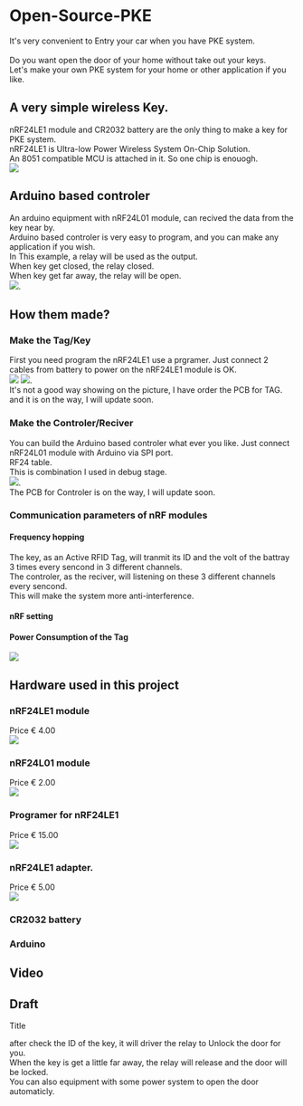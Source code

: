 # Open-Source-PKE

It's very convenient to Entry your car when you have PKE system.<br>  
Do you want open the door of your home without take out your keys.<br> 
Let's make your own PKE system for your home or other application if you like.<br>  

## A very simple wireless Key. 

nRF24LE1 module and CR2032 battery are the only thing to make a key for PKE system. <br>
nRF24LE1 is Ultra-low Power Wireless System On-Chip Solution.<br>
An 8051 compatible MCU is attached in it. So one chip is enouogh.<br>
![](https://github.com/fryefryefrye/Open-Source-PKE/raw/master/img/tag_simple.jpg)


## Arduino based controler

An arduino equipment with nRF24L01 module, can recived the data from the key near by.<br> 
Arduino based controler is very easy to program, and you can make any application if you wish.<br> 
In This example, a relay will be used as the output. <br> 
When key get closed, the relay closed.<br> 
When key get far away, the relay will be open.<br> 
![](https://github.com/fryefryefrye/Open-Source-PKE/raw/master/img/rx_simple.jpg).


## How them made?
### Make the Tag/Key

First you need program the nRF24LE1 use a prgramer.
Just connect 2 cables from battery to power on the nRF24LE1 module is OK.<br>
![](https://github.com/fryefryefrye/Open-Source-PKE/raw/master/img/nRF24LE1_back.jpg)
![](https://github.com/fryefryefrye/Open-Source-PKE/raw/master/img/tag.jpg).<br>
It's not a good way showing on the picture, I have order the PCB for TAG. and it is on the way, I will update soon.


### Make the Controler/Reciver

You can build the Arduino based controler what ever you like. Just connect nRF24L01 module with Arduino via SPI port.<br>
RF24 table.<br>
This is combination I used in debug stage.<br> 
![](https://github.com/fryefryefrye/Open-Source-PKE/raw/master/img/rx_2560.jpg).<br> 
The PCB for Controler is on the way, I will update soon.<br>

### Communication parameters of nRF modules

#### Frequency hopping

The key, as an Active RFID Tag, will tranmit its ID and the volt of the battray 3 times every sencond in 3 different channels.<br> 
The controler, as the reciver, will listening on these 3 different channels every sencond.<br> 
This will make the system more anti-interference.<br> 

#### nRF setting

#### Power Consumption of the Tag

![](https://github.com/fryefryefrye/Open-Source-PKE/raw/master/img/PowerConsumption.png)<br> 

## Hardware used in this project

### nRF24LE1 module

Price € 4.00<br> 
![](https://github.com/fryefryefrye/Open-Source-PKE/raw/master/img/nRF24LE1.jpg)<br> 

### nRF24L01 module

Price € 2.00<br> 
![](https://github.com/fryefryefrye/Open-Source-PKE/raw/master/img/nRF24L01.jpg)<br> 

### Programer for nRF24LE1

Price € 15.00<br> 
![](https://github.com/fryefryefrye/Open-Source-PKE/raw/master/img/programer.jpg)<br> 

### nRF24LE1 adapter.

Price € 5.00<br> 
![](https://github.com/fryefryefrye/Open-Source-PKE/raw/master/img/adapter.jpg)<br> 

### CR2032 battery
### Arduino

## Video

## Draft

Title

after check the ID of the key, it will driver the relay to Unlock the door for you.<br> 
When the key is get a little far away, the relay will release and the door will be locked.<br> 
You can also equipment with some power system to open the door automaticly.<br> 
